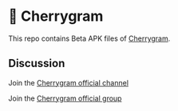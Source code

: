 # 🍒 Cherrygram

This repo contains Beta APK files of [Cherrygram](https://github.com/arsLan4k1390/Cherrygram).

## Discussion

Join the [Cherrygram official channel](https://t.me/Cherry_gram)

Join the [Cherrygram official group](https://t.me/CherrygramSupport)

